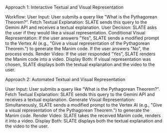 Approach 1: Interactive Textual and Visual Representation

Workflow:
User Input: User submits a query like "What is the Pythagorean Theorem?".
Fetch Textual Explanation: SLATE sends this query to the Gemini API and receives a textual explanation.
User Decision: SLATE asks the user if they would like a visual representation.
Conditional Visual Representation:
If the user answers "Yes", SLATE sends a modified prompt to the Vertex AI (e.g., "Give a visual representation of the Pythagorean Theorem.") to generate the Manim code.
If the user answers "No", the process ends.
Render Video: If the user responded "Yes", SLATE renders the Manim code into a video.
Display Both: If visual representation was chosen, SLATE displays both the textual explanation and the video to the user.


Approach 2: Automated Textual and Visual Representation

User Input: User submits a query like "What is the Pythagorean Theorem?".
Fetch Textual Explanation: SLATE sends this query to the Gemini API and receives a textual explanation.
Generate Visual Representation: Simultaneously, SLATE sends a modified prompt to the Vertex AI (e.g., "Give a visual representation of the Pythagorean Theorem.") to generate the Manim code.
Render Video: SLATE takes the received Manim code, renders it into a video.
Display Both: SLATE displays both the textual explanation and the video to the user.
